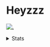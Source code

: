 # Heyzzz  

[![.](https://skillicons.dev/icons?i=js,java)](https://skillicons.dev)  

<details>
<summary>Stats</summary
<!--START_SECTION:waka-->

```txt
TypeScript   7 hrs 48 mins   ███████████████████▓░░░░░   78.77 %
CSS          1 hr 6 mins     ██▓░░░░░░░░░░░░░░░░░░░░░░   11.18 %
JavaScript   35 mins         █▓░░░░░░░░░░░░░░░░░░░░░░░   06.00 %
Other        21 mins         █░░░░░░░░░░░░░░░░░░░░░░░░   03.65 %
XML          2 mins          ░░░░░░░░░░░░░░░░░░░░░░░░░   00.37 %
```

<!--END_SECTION:waka-->
</details>
